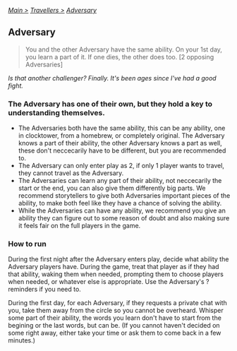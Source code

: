 [*Main >*](https://github.com/PowerofMoll/Mining-Timing---A-fancreation-to-Blood-on-the-Clocktower/blob/main/README.md)
[_Travellers >_](https://github.com/PowerofMoll/Mining-Timing---A-fancreation-to-Blood-on-the-Clocktower/blob/main/Travellers/README.md)
[_Adversary_](https://github.com/PowerofMoll/Mining-Timing---A-fancreation-to-Blood-on-the-Clocktower/blob/main/Travellers/Adversary/README.md)

## Adversary

> You and the other Adversary have the same ability. On your 1st day, you learn a part of it. If one dies, the other does too. [2 opposing Adversaries]

*Is that another challenger? Finally. It's been ages since I've had a good fight.*

### The Adversary has one of their own, but they hold a key to understanding themselves.
- The Adversaries both have the same ability, this can be any ability, one in clocktower, from a homebrew, or completely original. The Adversary knows a part of their ability, the other Adversary knows a part as well, these don't neccecarily have to be different, but you are recommended to.
- The Adversary can only enter play as 2, if only 1 player wants to travel, they cannot travel as the Adversary.
- The Adversaries can learn any part of their ability, not neccecarily the start or the end, you can also give them differently big parts. We recommend storytellers to give both Adversaries important pieces of the ability, to make both feel like they have a chance of solving the ability.
- While the Adversaries can have any ability, we recommend you give an ability they can figure out to some reason of doubt and also making sure it feels fair on the full players in the game.

### How to run
During the first night after the Adversary enters play, decide what ability the Adversary players have. During the game, treat that player as if they had that ability, waking them when needed, prompting them to choose players when needed, or whatever else is appropriate. Use the Adversary's ? reminders if you need to.

During the first day, for each Adversary, if they requests a private chat with you, take them away from the circle so you cannot be overheard. Whisper some part of their ability, the words you learn don't have to start from the begining or the last words, but can be. (If you cannot haven't decided on some right away, either take your time or ask them to come back in a few minutes.)
